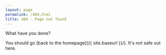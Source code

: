```yaml
---
layout: page
permalink: /404.html
title: 404 - Page not found
---
```


What have you done?

You should go [back to the homepage]({{ site.baseurl }}/). It's not safe out here.
